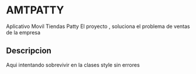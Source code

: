 # AMTPATTY
Aplicativo Movil Tiendas Patty
El proyecto , soluciona el problema de ventas de la empresa
## Descripcion
Aqui intentando sobrevivir en la clases style sin errores
